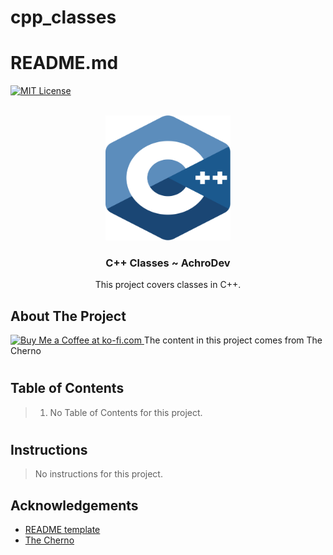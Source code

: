 # cpp_classes

<a name="readme-top"></a>
# README.md

[![MIT License][license-shield]][license-url]

<!-- PROJECT LOGO -->
<br />
<div align="center">
  <a href="https://github.com/AchroDev/REPO_NAME">
    <img src ="resources/c++.svg" alt="Logo" width="200" height="200">
  </a>
<h3 align="center"> C++ Classes ~ AchroDev </h3>

  <p align="center">
    This project covers classes in C++.
    <br />
  </p>
</div>


<!-- ABOUT THE PROJECT -->
## About The Project
<a href='https://ko-fi.com/R6R3WKVOY' target='_blank'><img height='36' style='border:0px;height:36px;' src='https://storage.ko-fi.com/cdn/kofi3.png?v=3' border='0' alt='Buy Me a Coffee at ko-fi.com' />
</a>
The content in this project comes from The Cherno

#

## Table of Contents

> 1. No Table of Contents for this project.
#

## Instructions
> No instructions for this project.


<!-- ACKNOWLEDGEMENTS -->
## Acknowledgements
* [README template][readme-template]
* [The Cherno][cherno-yt]

<!-- MARKDOWN LINKS & IMAGES -->
<!-- https://www.markdownguide.org/basic-syntax/#reference-style-links -->
[license-shield]: https://img.shields.io/github/license/AchroDev/AchroDev.svg?style=for-the-badge
[license-url]: https://github.com/AchroDev/echto/blob/main/LICENSE.txt
[readme-template]: https://github.com/othneildrew/Best-README-Template
[cherno-yt]: https://www.youtube.com/@TheCherno
[Acknowledgements]: https://github.com/AchroDev/echto?tab=readme-ov-file#acknowledgements
